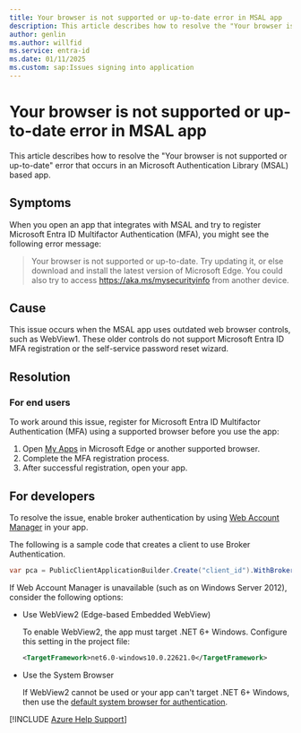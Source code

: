 ```yaml
---
title: Your browser is not supported or up-to-date error in MSAL app
description: This article describes how to resolve the "Your browser is not supported or up-to-date" error when you use an app that integrates with MSAL.
author: genlin
ms.author: willfid
ms.service: entra-id
ms.date: 01/11/2025
ms.custom: sap:Issues signing into application
---
```


# Your browser is not supported or up-to-date error in MSAL app

This article describes how to resolve the "Your browser is not supported or up-to-date" error that occurs in an Microsoft Authentication Library (MSAL) based app.

## Symptoms

When you open an app that integrates with MSAL and try to register Microsoft Entra ID Multifactor Authentication (MFA), you might see the following error message:

>Your browser is not supported or up-to-date. Try updating it, or else download and install the latest version of Microsoft Edge.
You could also try to access https://aka.ms/mysecurityinfo from another device.

## Cause

This issue occurs when the MSAL app uses outdated web browser controls, such as WebView1. These older controls do not support Microsoft Entra ID MFA registration or the self-service password reset wizard.


## Resolution

### For end users

To work around this issue, register for Microsoft Entra ID Multifactor Authentication (MFA) using a supported browser before you use the app:

1. Open [My Apps](https://myapps.microsoft.com) in Microsoft Edge or another supported browser.
2. Complete the MFA registration process.
3. After successful registration, open your app.

## For developers

To resolve the issue, enable broker authentication by using [Web Account Manager](/entra/identity-platform/scenario-desktop-acquire-token-wam) in your app.

 The following is a sample code that creates a client to use Broker Authentication.

```csharp
var pca = PublicClientApplicationBuilder.Create("client_id").WithBroker(new BrokerOptions(BrokerOptions.OperatingSystems.Windows))
```

If Web Account Manager is unavailable (such as on Windows Server 2012), consider the following options:

- Use WebView2 (Edge-based Embedded WebView)

    To enable WebView2, the app must target .NET 6+ Windows. Configure this setting in the project file:

    ```xml
    <TargetFramework>net6.0-windows10.0.22621.0</TargetFramework>
    ```

- Use the System Browser

    If WebView2 cannot be used or your app can't target .NET 6+ Windows, then use the [default system browser for authentication](/entra/msal/dotnet/acquiring-tokens/using-web-browsers#how-to-use-the-default-system-browser).

[!INCLUDE [Azure Help Support](../../../includes/azure-help-support.md)]